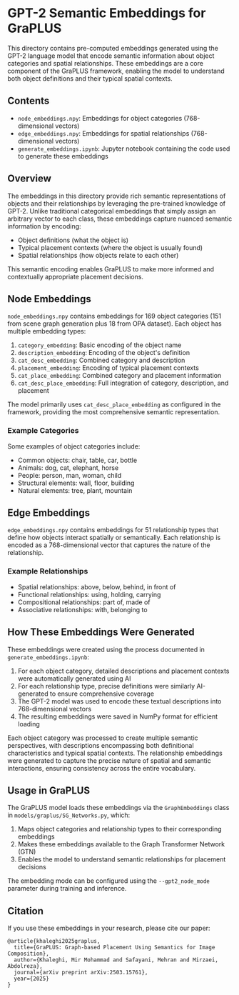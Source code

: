 # GPT-2 Semantic Embeddings for GraPLUS

This directory contains pre-computed embeddings generated using the GPT-2 language model that encode semantic information about object categories and spatial relationships. These embeddings are a core component of the GraPLUS framework, enabling the model to understand both object definitions and their typical spatial contexts.

## Contents

- `node_embeddings.npy`: Embeddings for object categories (768-dimensional vectors)
- `edge_embeddings.npy`: Embeddings for spatial relationships (768-dimensional vectors)
- `generate_embeddings.ipynb`: Jupyter notebook containing the code used to generate these embeddings
 
## Overview

The embeddings in this directory provide rich semantic representations of objects and their relationships by leveraging the pre-trained knowledge of GPT-2. Unlike traditional categorical embeddings that simply assign an arbitrary vector to each class, these embeddings capture nuanced semantic information by encoding:

- Object definitions (what the object is)
- Typical placement contexts (where the object is usually found)
- Spatial relationships (how objects relate to each other)

This semantic encoding enables GraPLUS to make more informed and contextually appropriate placement decisions.

## Node Embeddings

`node_embeddings.npy` contains embeddings for 169 object categories (151 from scene graph generation plus 18 from OPA dataset). Each object has multiple embedding types:

1. `category_embedding`: Basic encoding of the object name
2. `description_embedding`: Encoding of the object's definition
3. `cat_desc_embedding`: Combined category and description
4. `placement_embedding`: Encoding of typical placement contexts
5. `cat_place_embedding`: Combined category and placement information
6. `cat_desc_place_embedding`: Full integration of category, description, and placement

The model primarily uses `cat_desc_place_embedding` as configured in the framework, providing the most comprehensive semantic representation.

### Example Categories

Some examples of object categories include:
- Common objects: chair, table, car, bottle
- Animals: dog, cat, elephant, horse
- People: person, man, woman, child
- Structural elements: wall, floor, building
- Natural elements: tree, plant, mountain

## Edge Embeddings

`edge_embeddings.npy` contains embeddings for 51 relationship types that define how objects interact spatially or semantically. Each relationship is encoded as a 768-dimensional vector that captures the nature of the relationship.

### Example Relationships

- Spatial relationships: above, below, behind, in front of
- Functional relationships: using, holding, carrying
- Compositional relationships: part of, made of
- Associative relationships: with, belonging to

## How These Embeddings Were Generated

These embeddings were created using the process documented in `generate_embeddings.ipynb`:

1. For each object category, detailed descriptions and placement contexts were automatically generated using AI
2. For each relationship type, precise definitions were similarly AI-generated to ensure comprehensive coverage
3. The GPT-2 model was used to encode these textual descriptions into 768-dimensional vectors
4. The resulting embeddings were saved in NumPy format for efficient loading

Each object category was processed to create multiple semantic perspectives, with descriptions encompassing both definitional characteristics and typical spatial contexts. The relationship embeddings were generated to capture the precise nature of spatial and semantic interactions, ensuring consistency across the entire vocabulary.

## Usage in GraPLUS

The GraPLUS model loads these embeddings via the `GraphEmbeddings` class in `models/graplus/SG_Networks.py`, which:

1. Maps object categories and relationship types to their corresponding embeddings
2. Makes these embeddings available to the Graph Transformer Network (GTN)
3. Enables the model to understand semantic relationships for placement decisions

The embedding mode can be configured using the `--gpt2_node_mode` parameter during training and inference.

## Citation

If you use these embeddings in your research, please cite our paper:

```
@article{khaleghi2025graplus,
  title={GraPLUS: Graph-based Placement Using Semantics for Image Composition},
  author={Khaleghi, Mir Mohammad and Safayani, Mehran and Mirzaei, Abdolreza},
  journal={arXiv preprint arXiv:2503.15761},
  year={2025}
}
```
